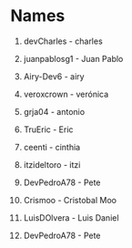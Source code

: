 # Names
1. devCharles - charles
2. juanpablosg1 - Juan Pablo
3. Airy-Dev6  - airy
4. veroxcrown - verónica
5. grja04 - antonio
6. TruEric - Eric
7. ceenti - cinthia
8. itzideltoro - itzi 
9. DevPedroA78 - Pete
9. Crismoo - Cristobal Moo
10. LuisDOlvera - Luis Daniel

12. DevPedroA78 - Pete


